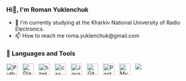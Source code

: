 ### Hi👋, I'm Roman Yuklenchuk 

<ul>
    <li>🌱 I'm currently studying at the Kharkiv National University of Radio Electronics.</li>
    <li>📫 How to reach me roma.yuklenchuk@gmail.com</li>
</ul>



### 🧰 Languages and Tools
<img alt='Python' align='left' width='30px' style="padding-right:10px;" src="https://cdn.jsdelivr.net/gh/devicons/devicon/icons/python/python-original.svg" />
<img alt='Django' align='left' width='30px' style="padding-right:10px;" src="https://cdn.jsdelivr.net/gh/devicons/devicon/icons/django/django-plain.svg" />
<img alt='html' align='left' width='30px' style="padding-right:10px;" src="https://cdn.jsdelivr.net/gh/devicons/devicon/icons/html5/html5-original.svg" />
<img alt='css' align='left' width='30px' style="padding-right:10px;" src="https://cdn.jsdelivr.net/gh/devicons/devicon/icons/css3/css3-original.svg" />
<img alt='JavaScript' align='left' width='30px' style="padding-right:10px;" src="https://cdn.jsdelivr.net/gh/devicons/devicon/icons/javascript/javascript-original.svg" />
<img alt='Git' align='left' width='30px' style="padding-right:10px;" src="https://cdn.jsdelivr.net/gh/devicons/devicon/icons/git/git-original.svg" />
<img alt='PostgreSQL' align='left' width='30px' style="padding-right:10px;" src="https://cdn.jsdelivr.net/gh/devicons/devicon/icons/postgresql/postgresql-original.svg" />
<img alt='MySQL'align='left' width='30px' style="padding-right:10px;" src="https://cdn.jsdelivr.net/gh/devicons/devicon/icons/mysql/mysql-original.svg" />
<img src="https://cdn.jsdelivr.net/gh/devicons/devicon/icons/cplusplus/cplusplus-original.svg" />



